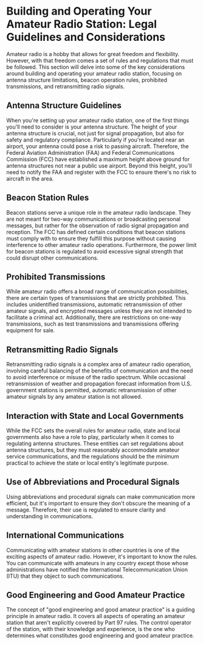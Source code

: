 # Building and Operating Your Amateur Radio Station: Legal Guidelines and Considerations

Amateur radio is a hobby that allows for great freedom and flexibility. However, with that freedom comes a set of rules and regulations that must be followed. This section will delve into some of the key considerations around building and operating your amateur radio station, focusing on antenna structure limitations, beacon operation rules, prohibited transmissions, and retransmitting radio signals.

## Antenna Structure Guidelines 

When you're setting up your amateur radio station, one of the first things you'll need to consider is your antenna structure. The height of your antenna structure is crucial, not just for signal propagation, but also for safety and regulatory compliance. Particularly if you're located near an airport, your antenna could pose a risk to passing aircraft. Therefore, the Federal Aviation Administration (FAA) and Federal Communications Commission (FCC) have established a maximum height above ground for antenna structures not near a public use airport. Beyond this height, you'll need to notify the FAA and register with the FCC to ensure there's no risk to aircraft in the area.

## Beacon Station Rules

Beacon stations serve a unique role in the amateur radio landscape. They are not meant for two-way communications or broadcasting personal messages, but rather for the observation of radio signal propagation and reception. The FCC has defined certain conditions that beacon stations must comply with to ensure they fulfill this purpose without causing interference to other amateur radio operations. Furthermore, the power limit for beacon stations is regulated to avoid excessive signal strength that could disrupt other communications. 

## Prohibited Transmissions

While amateur radio offers a broad range of communication possibilities, there are certain types of transmissions that are strictly prohibited. This includes unidentified transmissions, automatic retransmission of other amateur signals, and encrypted messages unless they are not intended to facilitate a criminal act. Additionally, there are restrictions on one-way transmissions, such as test transmissions and transmissions offering equipment for sale.

## Retransmitting Radio Signals

Retransmitting radio signals is a complex area of amateur radio operation, involving careful balancing of the benefits of communication and the need to avoid interference or misuse of the radio spectrum. While occasional retransmission of weather and propagation forecast information from U.S. government stations is permitted, automatic retransmission of other amateur signals by any amateur station is not allowed.

## Interaction with State and Local Governments

While the FCC sets the overall rules for amateur radio, state and local governments also have a role to play, particularly when it comes to regulating antenna structures. These entities can set regulations about antenna structures, but they must reasonably accommodate amateur service communications, and the regulations should be the minimum practical to achieve the state or local entity's legitimate purpose.

## Use of Abbreviations and Procedural Signals

Using abbreviations and procedural signals can make communication more efficient, but it's important to ensure they don't obscure the meaning of a message. Therefore, their use is regulated to ensure clarity and understanding in communications.

## International Communications

Communicating with amateur stations in other countries is one of the exciting aspects of amateur radio. However, it's important to know the rules. You can communicate with amateurs in any country except those whose administrations have notified the International Telecommunication Union (ITU) that they object to such communications. 

## Good Engineering and Good Amateur Practice

The concept of "good engineering and good amateur practice" is a guiding principle in amateur radio. It covers all aspects of operating an amateur station that aren't explicitly covered by Part 97 rules. The control operator of the station, with their knowledge and experience, is the one who determines what constitutes good engineering and good amateur practice.